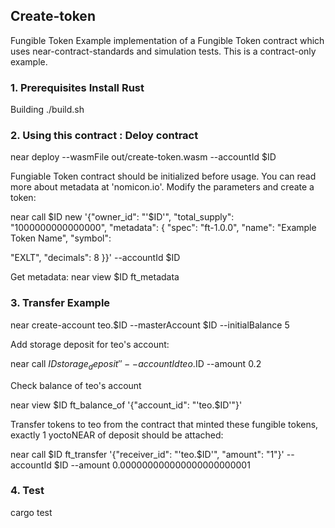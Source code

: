 
## Create-token
  Fungible Token 
  Example implementation of a Fungible Token contract which uses near-contract-standards and simulation tests. This is a contract-only example.
<sub>
### 1. Prerequisites Install Rust

Building ./build.sh

### 2. Using this contract : Deloy contract
  
near deploy --wasmFile out/create-token.wasm --accountId $ID

Fungiable Token contract should be initialized before usage. You can read more about metadata at 'nomicon.io'. Modify the parameters and create a token:
  
near call $ID new '{"owner_id": "'$ID'", "total_supply": "1000000000000000", "metadata": { "spec": "ft-1.0.0", "name": "Example Token Name", "symbol":
  
  "EXLT", "decimals": 8 }}' --accountId $ID


Get metadata: near view $ID ft_metadata

### 3. Transfer Example
  
near create-account teo.$ID --masterAccount $ID --initialBalance 5

Add storage deposit for teo's account:
  
near call $ID storage_deposit '' --accountId teo.$ID --amount 0.2
  
Check balance of teo's account
  
near view $ID ft_balance_of '{"account_id": "'teo.$ID'"}'

Transfer tokens to teo from the contract that minted these fungible tokens, exactly 1 yoctoNEAR of deposit should be attached:

near call $ID ft_transfer '{"receiver_id": "'teo.$ID'", "amount": "1"}' --accountId $ID --amount 0.000000000000000000000001

### 4. Test
  
cargo test
  
</sub>
